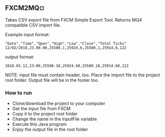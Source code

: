 ## FXCM2MQ¤

Takes CSV export file from FXCM Simple Export Tool. Returns MQ4 compatible
CSV import file.
 
Example input format: 

```
"Date","Time","Open","High","Low","Close","Total Ticks"
12/02/2018,23.00.00,25580,1,25924,6,25580,1,25914,6,122
```
 
output format:

```
2018.02.12,23:00,25580.10,25924.60,25580.10,25914.60,122
```

NOTE: input file must contain header, too. Place the import file to the
project root folder. Output file will be in the footer too.
 
### How to run

- Clone/download the project to your computer
- Get the input file from FXCM
- Copy it to the project root folder
- Change the name in the inputFile variable
- Execute this Java program
- Enjoy the output file in the root folder
